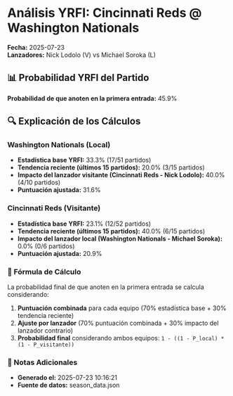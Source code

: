 # Análisis YRFI: Cincinnati Reds @ Washington Nationals

**Fecha:** 2025-07-23  
**Lanzadores:** Nick Lodolo (V) vs Michael Soroka (L)

## 📊 Probabilidad YRFI del Partido

**Probabilidad de que anoten en la primera entrada:** 45.9%

## 🔍 Explicación de los Cálculos

### Washington Nationals (Local)
- **Estadística base YRFI:** 33.3% (17/51 partidos)
- **Tendencia reciente (últimos 15 partidos):** 20.0% (3/15 partidos)
- **Impacto del lanzador visitante (Cincinnati Reds - Nick Lodolo):** 40.0% (4/10 partidos)
- **Puntuación ajustada:** 31.6%

### Cincinnati Reds (Visitante)
- **Estadística base YRFI:** 23.1% (12/52 partidos)
- **Tendencia reciente (últimos 15 partidos):** 40.0% (6/15 partidos)
- **Impacto del lanzador local (Washington Nationals - Michael Soroka):** 0.0% (0/6 partidos)
- **Puntuación ajustada:** 20.9%

### 📝 Fórmula de Cálculo

La probabilidad final de que anoten en la primera entrada se calcula considerando:
1. **Puntuación combinada** para cada equipo (70% estadística base + 30% tendencia reciente)
2. **Ajuste por lanzador** (70% puntuación combinada + 30% impacto del lanzador contrario)
3. **Probabilidad final** considerando ambos equipos: `1 - ((1 - P_local) * (1 - P_visitante))`

### 📌 Notas Adicionales

- **Generado el:** 2025-07-23 10:16:21
- **Fuente de datos:** season_data.json
